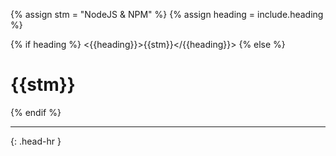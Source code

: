 <!-- _includes/docs/env/nodejs/ -->

{% assign stm = "NodeJS & NPM" %}
{% assign heading = include.heading %}

{% if heading %}
<{{heading}}>{{stm}}</{{heading}}>
{% else %}
<h1>{{stm}}</h1>
{% endif %}
<hr>{: .head-hr }
